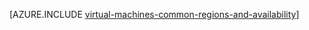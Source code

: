 <properties
   pageTitle="Περιοχές και τη διαθεσιμότητα για Windows ΣΠΣ | Microsoft Azure"
   description="Μάθετε σχετικά με τις περιοχές και διαθεσιμότητα δυνατοτήτων για τη διέλευση εικονικές μηχανές Windows Azure"
   services="virtual-machines-windows"
   documentationCenter=""
   authors="iainfoulds"
   manager="timlt"
   editor=""/>

<tags
   ms.service="virtual-machines-windows"
   ms.devlang="na"
   ms.topic="article"
   ms.tgt_pltfrm="vm-windows"
   ms.workload="infrastructure-services"
   ms.date="10/10/2016"
   ms.author="iainfou"/>

[AZURE.INCLUDE [virtual-machines-common-regions-and-availability](../../includes/virtual-machines-common-regions-and-availability.md)]